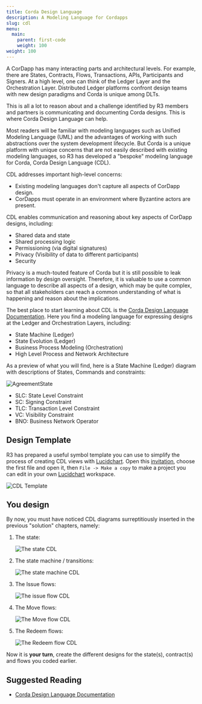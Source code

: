 ```yaml
---
title: Corda Design Language
description: A Modeling Language for Cordapps
slug: cdl
menu:
  main:
    parent: first-code
    weight: 100
weight: 100
---
```


A CorDapp has many interacting parts and architectural levels. For example, there are States, Contracts, Flows, Transactions, APIs, Participants and Signers. At a high level, one can think of the Ledger Layer and the Orchestration Layer. Distributed Ledger platforms confront design teams with new design paradigms and Corda is unique among DLTs.

This is all a lot to reason about and a challenge identified by R3 members and partners is communicating and documenting Corda designs. This is where Corda Design Language can help.

Most readers will be familiar with modeling languages such as Unified Modeling Language (UML) and the advantages of working with such abstractions over the system development lifecycle. But Corda is a unique platform with unique concerns that are not easily described with existing modeling languages, so R3 has developed a "bespoke" modeling language for Corda, Corda Design Language (CDL).

CDL addresses important high-level concerns:

- Existing modeling languages don't capture all aspects of CorDapp design.
- CorDapps must operate in an environment where Byzantine actors are present.

CDL enables communication and reasoning about key aspects of CorDapp designs, including:

- Shared data and state
- Shared processing logic
- Permissioning (via digital signatures)
- Privacy (Visibility of data to different participants)
- Security

Privacy is a much-touted feature of Corda but it is still possible to leak information by design oversight. Therefore, it is valuable to use a common language to describe all aspects of a design, which may be quite complex, so that all stakeholders can reach a common understanding of what is happening and reason about the implications.

The best place to start learning about CDL is the [Corda Design Language Documentation](https://solutions.corda.net/corda-modelling-notation/overview/overview-overview.html). Here you find a modeling language for expressing designs at the Ledger and Orchestration Layers, including:

- State Machine (Ledger)
- State Evolution (Ledger)
- Business Process Modeling (Orchestration)
- High Level Process and Network Architecture

As a preview of what you will find, here is a State Machine (Ledger) diagram with descriptions of States, Commands and constraints:

![AgreementState](/first-code/CMN2_SM_Full_example.png)

- SLC: State Level Constraint
- SC: Signing Constraint
- TLC: Transaction Level Constraint
- VC: Visibility Constraint
- BNO: Business Network Operator

## Design Template

R3 has prepared a useful symbol template you can use to simplify the process of creating CDL views with [Lucidchart](https://www.lucidchart.com). Open this [invitation](https://www.lucidchart.com/invitations/accept/d56d7806-3007-456e-b770-d6ed135def5d), choose the first file and open it, then `File -> Make a copy` to make a project you can edit in your own [Lucidchart](https://www.lucidchart.com) workspace.

<!-- TODO: Publish the actual URL when available -->

![CDL Template](/first-code/cdl_template.png)

## You design

By now, you must have noticed CDL diagrams surreptitiously inserted in the previous "solution" chapters, namely:

1. The state:

    ![The state CDL](/first-code/cdl_tokenstate.png)
2. The state machine / transitions:

    ![The state machine CDL](/first-code/cdl_tokenstate_machine_view.png)
3. The Issue flows:

    ![The issue flow CDL](/first-code/cdl_issue_tokens.png)
4. The Move flows:

    ![The Move flow CDL](/first-code/cdl_move_tokens.png)
5. The Redeem flows:

    ![The Redeem flow CDL](/first-code/cdl_redeem_tokens.png)

Now it is **your turn**, create the different designs for the state(s), contract(s) and flows you coded earlier.

## Suggested Reading

- [Corda Design Language Documentation](https://solutions.corda.net/corda-modelling-notation/overview/overview-overview.html)
